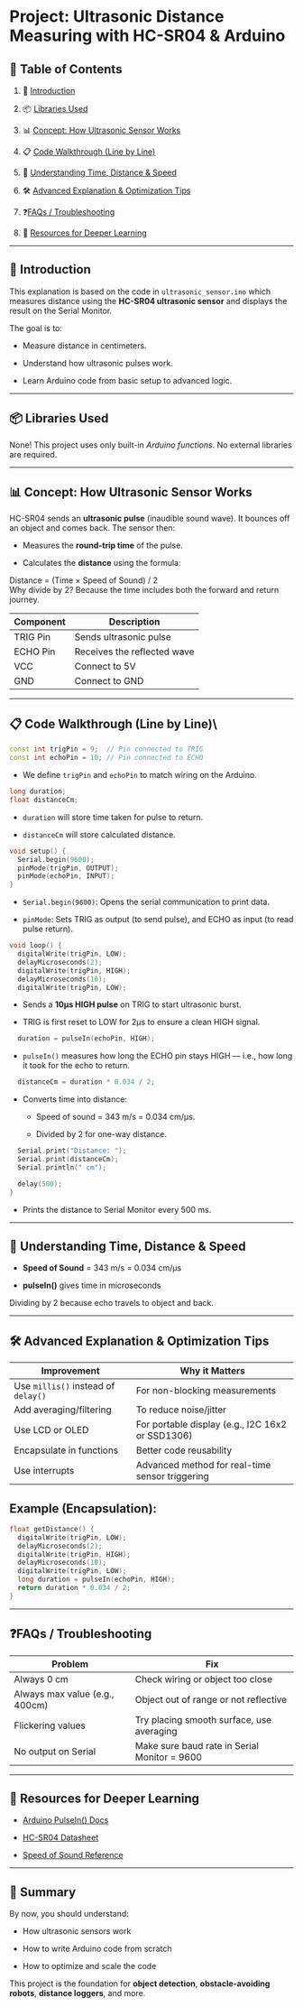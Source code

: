 # Project: Ultrasonic Distance Measuring with HC-SR04 & Arduino

## 📌 Table of Contents

1. 🔰 [Introduction](#introduction)

2. 📦 [Libraries Used](#libraries-used)

3. 📊 [Concept: How Ultrasonic Sensor Works](#concept\:-how-ultrasonic-sensor-works)

4. 📋 [Code Walkthrough (Line by Line)](#code-walkthrough-\(line\-by\-line\))

5. 🧠 [Understanding Time, Distance & Speed](#understanding-time\,-distance-\&-speed)

6. 🛠️ [Advanced Explanation & Optimization Tips](#advanced-explanation-\&-optimization-tips)

7. ❓[FAQs / Troubleshooting](#faqs-\/-troubleshooting)

8. 🔗 [Resources for Deeper Learning](#resources-for-deeper-learning)

---

## 🔰 Introduction

This explanation is based on the code in `ultrasonic_sensor.ino` which measures distance using the **HC-SR04 ultrasonic sensor** and displays the result on the Serial Monitor.

The goal is to:

- Measure distance in centimeters.

- Understand how ultrasonic pulses work.

- Learn Arduino code from basic setup to advanced logic.



---

## 📦 Libraries Used
None!
This project uses only built-in *Arduino functions*. No external libraries are required.

---

## 📊 Concept: How Ultrasonic Sensor Works

HC-SR04 sends an **ultrasonic pulse** (inaudible sound wave). It bounces off an object and comes back. The sensor then:

- Measures the **round-trip time** of the pulse.

- Calculates the **distance** using the formula:

Distance = (Time × Speed of Sound) / 2  
Why divide by 2? Because the time includes both the forward and return journey.

| Component | Description                 |
| --------- | --------------------------- |
| TRIG Pin  | Sends ultrasonic pulse      |
| ECHO Pin  | Receives the reflected wave |
| VCC       | Connect to 5V               |
| GND       | Connect to GND              |


---

## 📋 Code Walkthrough (Line by Line)\

```cpp
const int trigPin = 9;  // Pin connected to TRIG
const int echoPin = 10; // Pin connected to ECHO
```
- We define `trigPin` and `echoPin` to match wiring on the Arduino.

```cpp
long duration;
float distanceCm;
```
- `duration` will store time taken for pulse to return.

- `distanceCm` will store calculated distance.

```cpp
void setup() {
  Serial.begin(9600);  
  pinMode(trigPin, OUTPUT); 
  pinMode(echoPin, INPUT);  
}
```
- `Serial.begin(9600)`: Opens the serial communication to print data.

- `pinMode`: Sets TRIG as output (to send pulse), and ECHO as input (to read pulse return).

```cpp
void loop() {
  digitalWrite(trigPin, LOW);  
  delayMicroseconds(2);        
  digitalWrite(trigPin, HIGH); 
  delayMicroseconds(10);       
  digitalWrite(trigPin, LOW);  
```
- Sends a **10µs HIGH pulse** on TRIG to start ultrasonic burst.

- TRIG is first reset to LOW for 2µs to ensure a clean HIGH signal.

```cpp
  duration = pulseIn(echoPin, HIGH); 
```
- `pulseIn()` measures how long the ECHO pin stays HIGH — i.e., how long it took for the echo to return.

```cpp
  distanceCm = duration * 0.034 / 2;
```
- Converts time into distance:

    - Speed of sound = 343 m/s = 0.034 cm/µs.

    - Divided by 2 for one-way distance.

```cpp
  Serial.print("Distance: ");
  Serial.print(distanceCm);
  Serial.println(" cm");

  delay(500);
}
```
- Prints the distance to Serial Monitor every 500 ms.

---

## 🧠 Understanding Time, Distance & Speed

- **Speed of Sound** = 343 m/s = 0.034 cm/µs

- **pulseIn()** gives time in microseconds

Dividing by 2 because echo travels to object and back.

---

## 🛠️ Advanced Explanation & Optimization Tips

| Improvement                         | Why it Matters                                   |
| ----------------------------------- | ------------------------------------------------ |
| Use `millis()` instead of `delay()` | For non-blocking measurements                    |
| Add averaging/filtering             | To reduce noise/jitter                           |
| Use LCD or OLED                     | For portable display (e.g., I2C 16x2 or SSD1306) |
| Encapsulate in functions            | Better code reusability                          |
| Use interrupts                      | Advanced method for real-time sensor triggering  |


## Example (Encapsulation):

```cpp
float getDistance() {
  digitalWrite(trigPin, LOW);
  delayMicroseconds(2);
  digitalWrite(trigPin, HIGH);
  delayMicroseconds(10);
  digitalWrite(trigPin, LOW);
  long duration = pulseIn(echoPin, HIGH);
  return duration * 0.034 / 2;
}
```

---

## ❓FAQs / Troubleshooting

| Problem                        | Fix                                          |
| ------------------------------ | -------------------------------------------- |
| Always 0 cm                    | Check wiring or object too close             |
| Always max value (e.g., 400cm) | Object out of range or not reflective        |
| Flickering values              | Try placing smooth surface, use averaging    |
| No output on Serial            | Make sure baud rate in Serial Monitor = 9600 |

---

## 🔗 Resources for Deeper Learning

- [Arduino PulseIn() Docs](https://www.arduino.cc/reference/en/language/functions/advanced-io/pulsein/)

- [HC-SR04 Datasheet](https://cdn.sparkfun.com/datasheets/Sensors/Proximity/HCSR04.pdf)

- [Speed of Sound Reference](https://en.wikipedia.org/wiki/Speed_of_sound)

---

## 🎯 Summary

By now, you should understand:

- How ultrasonic sensors work

- How to write Arduino code from scratch

- How to optimize and scale the code

This project is the foundation for **object detection**, **obstacle-avoiding robots**, **distance loggers**, and more.

